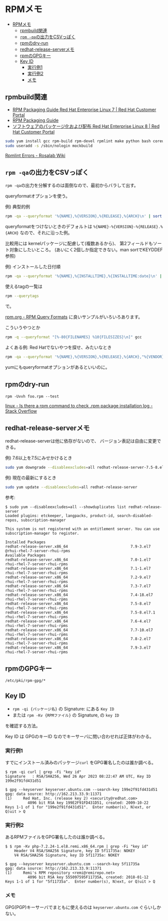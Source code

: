 # RPMメモ

- [RPMメモ](#rpmメモ)
  - [rpmbuild関連](#rpmbuild関連)
  - [`rpm -qa`の出力をCSVっぽく](#rpm--qaの出力をcsvっぽく)
  - [rpmのdry-run](#rpmのdry-run)
  - [redhat-release-serverメモ](#redhat-release-serverメモ)
  - [rpmのGPGキー](#rpmのgpgキー)
  - [Key ID](#key-id)
    - [実行例1](#実行例1)
    - [実行例2](#実行例2)
    - [メモ](#メモ)

## rpmbuild関連

- [RPM Packaging Guide Red Hat Enterprise Linux 7 | Red Hat Customer Portal](https://access.redhat.com/documentation/en-us/red_hat_enterprise_linux/7/html-single/rpm_packaging_guide/index)
- [RPM Packaging Guide](https://rpm-packaging-guide.github.io/)
- [ソフトウェアのパッケージ化および配布 Red Hat Enterprise Linux 8 | Red Hat Customer Portal](https://access.redhat.com/documentation/ja-jp/red_hat_enterprise_linux/8/html-single/packaging_and_distributing_software/index)

```bash
sudo yum install gcc rpm-build rpm-devel rpmlint make python bash coreutils diffutils patch rpmdevtools -y
sudo useradd -s /sbin/nologin mockbuild
```

[Rpmlint Errors - Rosalab Wiki](http://wiki.rosalab.ru/en/index.php/Rpmlint_Errors#subsys-not-used)

## `rpm -qa`の出力をCSVっぽく

`rpm -qa`の出力を分解するのは面倒なので、最初からバラして出す。

queryformatオプションを使う。

例) 典型的例

```bash
rpm -qa --queryformat '%{NAME},%{VERSION},%{RELEASE},%{ARCH}\n' | sort -t, -k1,4
```

queryformatをつけないときのデフォルトは
`%{NAME}-%{VERSION}-%{RELEASE}.%{ARCH}`
なので、それに沿った例。

比較用には
kernelパッケージに配慮して(複数あるから)、
第2フィールドもソート対象にしたいところ。
(あいにく2個しか指定できない。man sortでKEYDDEF参照)

例) インストールした日付順

```bash
rpm -qa --queryformat '%{NAME},%{INSTALLTIME},%{INSTALLTIME:date}\n' | sort -rn -t, -k2 | cut -d, -f1,3
```

使えるtagの一覧は

```bash
rpm --querytags
```

で。

[rpm.org - RPM Query Formats](https://rpm.org/user_doc/query_format.html) に良いサンプルがいろいろあります。

こういうやつとか

```bash
rpm -q --queryformat "[%-80{FILENAMES} %10{FILESIZES}\n]" gcc
```

よくある例: Red Hatでないやつを探せ、みたいなとき

```bash
rpm -qa --queryformat '%{NAME},%{VERSION},%{RELEASE},%{ARCH},"%{VENDOR}",%{NAME}-%{VERSION}-%{RELEASE}.%{ARCH}\n' | sort -i -t, -k1,4 | grep -vi 'Red Hat'
```

yumにもqueryformatオプションがあるといいのに。

## rpmのdry-run

`rpm -Uvvh foo.rpm --test`

[linux - Is there a rpm command to check .rpm package installation log - Stack Overflow](https://stackoverflow.com/questions/42917414/is-there-a-rpm-command-to-check-rpm-package-installation-log)

## redhat-release-serverメモ

redhat-release-serverは他に依存がないので、
バージョン表記は自由に変更できる。

例) 7.6以上を7.5にみせかけるとき

```bash
sudo yum downgrade --disableexcludes=all redhat-release-server-7.5-8.el7
```

例) 現在の最新にするとき

```bash
sudo yum update --disableexcludes=all redhat-release-server
```

参考:

```console
$ sudo yum --disableexcludes=all --showduplicates list redhat-release-server
Loaded plugins: etckeeper, langpacks, product-id, search-disabled-repos, subscription-manager

This system is not registered with an entitlement server. You can use subscription-manager to register.

Installed Packages
redhat-release-server.x86_64                            7.9-3.el7                               @rhui-rhel-7-server-rhui-rpms
Available Packages
redhat-release-server.x86_64                            7.0-1.el7                               rhui-rhel-7-server-rhui-rpms
redhat-release-server.x86_64                            7.1-1.el7                               rhui-rhel-7-server-rhui-rpms
redhat-release-server.x86_64                            7.2-9.el7                               rhui-rhel-7-server-rhui-rpms
redhat-release-server.x86_64                            7.3-7.el7                               rhui-rhel-7-server-rhui-rpms
redhat-release-server.x86_64                            7.4-18.el7                              rhui-rhel-7-server-rhui-rpms
redhat-release-server.x86_64                            7.5-8.el7                               rhui-rhel-7-server-rhui-rpms
redhat-release-server.x86_64                            7.5-8.el7.1                             rhui-rhel-7-server-rhui-rpms
redhat-release-server.x86_64                            7.6-4.el7                               rhui-rhel-7-server-rhui-rpms
redhat-release-server.x86_64                            7.7-10.el7                              rhui-rhel-7-server-rhui-rpms
redhat-release-server.x86_64                            7.8-2.el7                               rhui-rhel-7-server-rhui-rpms
redhat-release-server.x86_64                            7.9-3.el7                               rhui-rhel-7-server-rhui-rpms
```

## rpmのGPGキー

`/etc/pki/rpm-gpg/*`

## Key ID

- `rpm -qi {パッケージ名}` の Signature: にある `Key ID`
- または `rpm -Kv {RPMファイル}` の Signature, の `key ID`

を確認する方法。

Key ID は GPGのキーID なのでキーサーバに問い合わせれば正体がわかる。

### 実行例1

すでにインストール済みのパッケージ`curl` をGPG署名したのは誰か調べる。

```console
$ rpm -qi curl | grep -Fi "key id"
Signature   : RSA/SHA256, Wed 26 Apr 2023 08:22:47 AM UTC, Key ID 199e2f91fd431d51

$ gpg --keyserver keyserver.ubuntu.com --search-key 199e2f91fd431d51
gpg: data source: http://162.213.33.9:11371
(1)     Red Hat, Inc. (release key 2) <security@redhat.com>
          4096 bit RSA key 199E2F91FD431D51, created: 2009-10-22
Keys 1-1 of 1 for "199e2f91fd431d51".  Enter number(s), N)ext, or Q)uit > Q
```

### 実行例2

あるRPMファイルをGPG署名したのは誰か調べる。

```console
$ $ rpm -Kv php-7.2.24-1.el8.remi.x86_64.rpm | grep -Fi "key id"
    Header V4 RSA/SHA256 Signature, key ID 5f11735a: NOKEY
    V4 RSA/SHA256 Signature, key ID 5f11735a: NOKEY

$ gpg --keyserver keyserver.ubuntu.com --search-key 5f11735a
gpg: data source: http://162.213.33.9:11371
(1)     Remi's RPM repository <remi@remirepo.net>
          4096 bit RSA key 555097595F11735A, created: 2018-01-12
Keys 1-1 of 1 for "5f11735a".  Enter number(s), N)ext, or Q)uit > Q
```

### メモ

GPG(PGP)キーサーバでまともに使えるのは `keyserver.ubuntu.com` ぐらいしかない。

